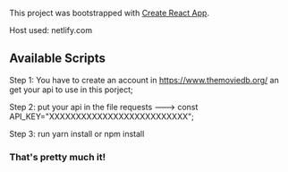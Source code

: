 This project was bootstrapped with [Create React App](https://github.com/facebook/create-react-app).

Host used: netlify.com

## Available Scripts

Step 1: You have  to create an account in https://www.themoviedb.org/ an get your api to use in this porject;

Step 2: put your api in the file requests  ---> const API_KEY="XXXXXXXXXXXXXXXXXXXXXXXXXX";

Step 3: run yarn install or npm install

<h3>That's pretty much it!</h3>

